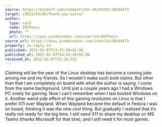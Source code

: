 ```yaml
---
source: https://kinduff.com/comments/hn-30244195/30244473
target: /2022/02/06/thank-you-valve/
author:
  type: card
  name: INTPenis
  photo: ""
  url: https://news.ycombinator.com/user?id=INTPenis
source_url: https://news.ycombinator.com/item?id=30244473
property: in-reply-to
published: 2022-02-07T14:25:26+01:00
published_at: 2022-02-07T14:25:26+01:00
received_at: 2022-02-07T16:26:55Z
---
```


Claiming will be the year of the Linux desktop has become a running joke among me and my friends.
So I wouldn’t make such bold claims.
But other than that I am completely on board with what the author is saying. I come from the same background. Until just a couple years ago I had a Windows PC solely for gaming. Now I can’t remember when I last booted Windows on it.
Another weird side effect of this gaming revolution on Linux is that I prefer X11 over Wayland.
When Wayland became the default in Fedora I was on board, thinking it was the new cool thing. But gradually I realized that it’s really not ready for the big time. I still need X11 to share my desktop on MS Teams (thanks Microsoft for that btw), and I still need it for most games.